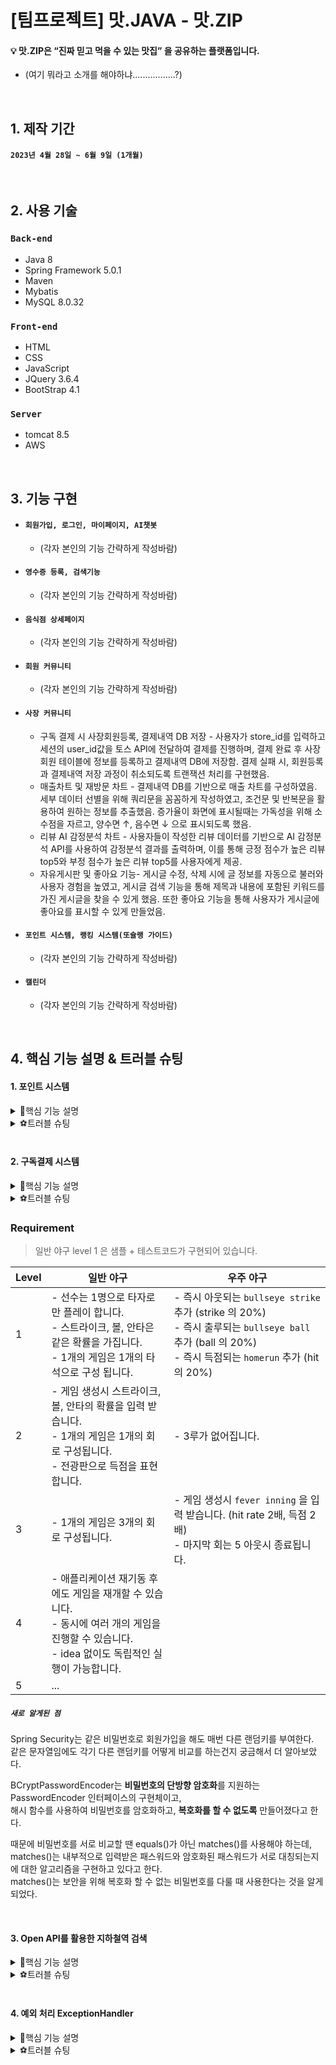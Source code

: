 # [팀프로젝트] 맛.JAVA - 맛.ZIP
#### 💡 맛.ZIP은 “진짜 믿고 먹을 수 있는 맛집” 을 공유하는 플랫폼입니다.
* (여기 뭐라고 소개를 해야하냐.................?)

<br>

## 1. 제작 기간
#### `2023년 4월 28일 ~ 6월 9일 (1개월)`

<br>

## 2. 사용 기술
### `Back-end`
* Java 8
* Spring Framework 5.0.1
* Maven
* Mybatis
* MySQL 8.0.32

### `Front-end`
* HTML
* CSS
* JavaScript
* JQuery 3.6.4
* BootStrap 4.1

### `Server`
* tomcat 8.5
* AWS

<br>

## 3. 기능 구현
* #### `회원가입, 로그인, 마이페이지, AI챗봇`
  * (각자 본인의 기능 간략하게 작성바람)

* #### `영수증 등록, 검색기능`
  * (각자 본인의 기능 간략하게 작성바람)

* #### `음식점 상세페이지`
  * (각자 본인의 기능 간략하게 작성바람)

* #### `회원 커뮤니티`
  * (각자 본인의 기능 간략하게 작성바람)

* #### `사장 커뮤니티`
  * 구독 결제 시 사장회원등록, 결제내역 DB 저장 - 사용자가 store_id를 입력하고 세션의 user_id값을 토스 API에 전달하여 결제를 진행하며, 결제 완료 후 사장회원 테이블에 정보를 등록하고 결제내역 DB에 저장함. 결제 실패 시, 회원등록과 결제내역 저장 과정이 취소되도록 트랜잭션 처리를 구현했음.
  * 매출차트 및 재방문 차트 - 결제내역 DB를 기반으로 매출 차트를 구성하였음. 세부 데이터 선별을 위해 쿼리문을 꼼꼼하게 작성하였고, 조건문 및 반복문을 활용하여 원하는 정보를 추출했음. 증가율이 화면에 표시될때는 가독성을 위해 소수점을 자르고, 양수면 ↑, 음수면 ↓ 으로 표시되도록 했음. 
  * 리뷰 AI 감정분석 차트 - 사용자들이 작성한 리뷰 데이터를 기반으로 AI 감정분석 API를 사용하여 감정분석 결과를 출력하며, 이를 통해 긍정 점수가 높은 리뷰 top5와 부정 점수가 높은 리뷰 top5를 사용자에게 제공.
  * 자유게시판 및 좋아요 기능- 게시글 수정, 삭제 시에 글 정보를 자동으로 불러와 사용자 경험을 높였고, 게시글 검색 기능을 통해 제목과 내용에 포함된 키워드를 가진 게시글을 찾을 수 있게 했음. 또한 좋아요 기능을 통해 사용자가 게시글에 좋아요를 표시할 수 있게 만들었음.
  

* #### `포인트 시스템, 랭킹 시스템(또슐랭 가이드)`
  * (각자 본인의 기능 간략하게 작성바람)

* #### `캘린더`
  * (각자 본인의 기능 간략하게 작성바람)

<br>

## 4. 핵심 기능 설명 & 트러블 슈팅
#### 1. 포인트 시스템
<details>
  <summary>📌핵심 기능 설명</summary>
	
  ##### `1. OCR을 활용한 영수증 등록 시 포인트 적립`
  * 먼저 OCR을 통한 영수증 등록 로직을 처리하는 DataValidationService에 포인트 적립 로직을 처리하는 PointSaveHistoryService를 @Autowired를 이용해 의존성 주입.
  * (DataValidationService에 있는 로직을 통해 영수증 등록의 가능여부를 판단한 이후 PointSaveHistoryService 로직이 동작하여, 따로 유효성 검사 로직을 사용하지 않았음)
  * PointSaveHistoryService에서는 @Autowired로 PointSaveHistoryDAO를 주입해 메서드 호출.
  * PointSaveHistoryDAO에 주입된 mybatis의 SqlSessionTemplate을 이용해서 pointMapper.xml에 있는 쿼리문을 수행.
  * **‼결과‼** 영수증 등록 시 등록에 성공하면 포인트 적립. DB 테이블에 포인트 내역 저장.
  * [👉이미지로 전체 흐름 확인하기](https://user-images.githubusercontent.com/84839167/161678010-5aac77c5-1f72-4ae2-a74b-af5bed0deb9f.png)

  ##### `2. 네이버 클라우드 SENS API를 활용한 포인트 교환(기프티콘)`
  * 기프티콘 교환 API를 사용하려 했으나 개인의 테스트 용도로 사용이 불가능하여, 네이버 SENS API를 이용해 원하는 상품 선택 시 해당 상품의 이미지를 MMS로 전송해주는 방법사용
    최대한 기존의 기프티콘 교환 방식과 비슷하게 구현.
  * 마이페이지에서 포인트 교환 페이지로 이동 -> 원하는 상품 선택 -> PointExchangeHistoryController에 Service 레이어 호출(세션에 저장된 user_id와 AJAX의 요청 data를 매개변수 전달)
  * Service 레이어에서 보유 포인트를 확인 후 상풍의 가격과 비교해서 보유 포인트가 적을 시 예외처리를 했습니다.
  * 보유 포인트를 확인 후 사용한 포인트를 DB에 저장하고, SENS API를 통해 MMS를 전송하게 됩니다.
  * @Transactional을 통해 예외 발생시 포인트 내역에 저장되기 전으로 롤백하도록 처리했습니다.(root-context에 Exception 설정을 추가해서 모든 예외 발생시 롤백되도록 설정했습니다)
  * **‼결과‼** 보유 포인트가 충분하고, 상품 교환에 성공 시 팝업창을 통해 결과를 알려주고, 회원의 핸드폰번호로 MMS가 전송되게 됩니다.  
  * [👉이미지로 전체 흐름 확인하기](https://user-images.githubusercontent.com/84839167/161677883-4e4976b7-81ee-480f-98e8-ba1563627b0b.png)
	
  ##### `3. 포인트 상세이력 관리`
  * 배민 우아한기술블로그 참고(https://techblog.woowahan.com/2587/) 도메인 로직을 참고해서 설계했습니다.
  * 적립을 할 때 Insert만 존재하는 도메인 모델로 구현하였습니다.
  * 포인트를 사용하고 남은 포인트의 유효기간이 만료되면, 만료된 포인트만 처리해야 하는데 단순한 Insert 모델에서는 처리가 어려워 상세 테이블을 추가하였습니다.
  * 포인트 적립 시 상세 테이블에도 적립 기록이 저장되며, 사용 시 저장된 적립 이력을 큐(Queue)를 이용해서 빠른 시간순으로 정렬된 적립 기록을 불러옵니다.
  * poll을 이용해 List에 저장된 포인트를 상품의 가격과 비교하여 다시 상세 테이블에 저장하고, 상품의 가격이 0원이 되면 종료되는 로직을 구현했습니다.
  * 유효기간만료 이벤트가 발생하면 테이블의 적립아이디를 기준으로 GROUP BY해서 남은 금액을 만료 처리 하면됩니다.
  * 이렇게 하면 기존의 update 로직보다 상세한 이력관리가 가능합니다.
</details>
<details>
  <summary>⚽트러블 슈팅</summary>

<br>
	
  ##### `1. 포인트 교환 예외발생 시 트랜잭션(transaction) 롤백 미작동`
  * 첫 번째 시도 : 아이디 중복 검사 클래스, 비밀번호 일치 검사 클래스를 addValidators() 메서드를 사용해 각각 바인딩 -> ⭕정상작동!  
  * 두 번째 시도 : 두 클래스를 하나의 클래스로 구현해도 될 것 같다는 생각에 JoinCkValidator클래스를 만들어 코드를 합친 후 바인딩할 객체가 하나이기 때문에 setValidator() 메서드로 변경 -> ❌비정상작동
    * 하고자 했던 바인딩을 통한 유효성 검사는 잘 되었지만, 잘 되던 데이터 형식 유효성 검사가 작동하지 않았다.
  * 세 번째 시도 : 객체가 하나이지만 혹시나 하는 마음에 addValidators() 메서드로 다시 변경 -> ⭕정상작동!
<details>
  <summary>👉코드확인</summary>

  <div markdown="1">    

  ```java
	  //첫 번째 코드 - 정상작동
	  @InitBinder
	  public void validator(WebDataBinder binder) {
		  binder.addValidators(IdDuplCkValidator);
	  	  binder.addValidators(passMctCkValidator);
	  }
	  
	  //두 번째 코드 - 비정상작동
	  @InitBinder
	  public void validator(WebDataBinder binder) {
		  binder.setValidator(joinCkValidator);
	  }

	  //세 번째 코드 - 정상작동
	  @InitBinder
	  public void validator(WebDataBinder binder) {
		  binder.addValidators(joinCkValidator);
	  }
  ```
  </div>
</details>
	
객체가 하나인데 setValidator() 메서드가 아닌 addValidators() 메서드를 사용했을 때 정상 작동하는 이유가 무엇일까?  
사실 정확한 이유는 찾지 못했지만, 아래 로그인 시 유효성 검사까지 완료해보니 짐작 가는 부분이 생겼다.  
	
  ##### `2. 로그인 시 유효성 검사 미작동`
  * 첫 번째 시도 : validator가 아닌 Model을 사용해서 아이디, 비밀번호가 존재하지 않으면 메시지를 전송하는 방식을 적용 -> ⭕정상작동!
  * 두 번째 시도 : 로그인도 validator를 적용해보고 싶다는 생각에 아이디, 비밀번호 존재 여부를 검사하는 클래스를 만든 후 회원가입과 똑같이 addValidators() 메서드 사용 -> ❌비정상작동
    * 회원가입 시에 필요한 MemberDto객체의 데이터 형식 검사를 진행하며 에러 발생
  * 세 번째 시도 : setValidator() 메서드로 변경 -> ⭕정상작동!
<details>
  <summary>👉코드확인</summary>

  <div markdown="1">    

  ```java
	  //첫 번째 코드 - 정상작동 (login메서드)
	  if(memberService.login(memberDto) != 1){
		  model.addAttribute("loginFailMsg", "아이디 또는 비밀번호가 올바르지 않습니다.");
		  return "/member/loginForm";
          }
	  
	  //두 번째 코드 - 비정상작동
	  @InitBinder
	  public void validator(WebDataBinder binder) {
		  binder.addValidators(LoginCkValidator);
	  }
	  
	  //세 번째 코드 - 정상작동
	  @InitBinder
	  public void validator(WebDataBinder binder) {
		  binder.setValidator(LoginCkValidator);
	  }
  ```
  </div>
</details>

<br>
	
로그인 시에는 데이터 형식을 검사하길 원하지 않았는데 두 번째 시도에선 데이터 형식을 검사하며 에러가 발생했다.  
문득 setValidator() 메서드가 아닌 addValidators() 메서드를 사용하고 있었다는 사실을 깨닫고, setValidator() 메서드로 수정해주었다.  
이 과정에서 회원가입 두 번째 시도와 같이 데이터 형식 검사를 하지 않는다는 것을 알아냈고,  힌트를 얻을 수 있었다.

위 두 경우를 보면 회원가입 유효성 검사에서는 addValidators()메서드를,  
로그인 유효성 검사에서는 setValidator()메서드를 사용해야 정상작동하는 것을 알 수 있다.  
회원가입도 검사할 객체가 하나인데 왜 addValidators() 메서드만 정상작동하는걸까?  
내가 찾은 답은 `'어노테이션을 통한 데이터 유효성 검사 또한 하나의 유효성 검사 객체(?)로 인식한다.'` 이다.  

`그렇다면?`  
회원가입에서는 ①데이터 형식 유효성 검사와 ②커스텀 유효성 검사 두 개가 이루어지니 **addValidators()메서드를**,  
로그인은 ①커스텀 유효성 검사만 하면 되니 **setValidator()메서드를** 사용하면 된다는 것이 내가 찾은 결론이다.  
또한 검증객체가 하나 이상일 땐 제약조건 어노테이션으로 정의한 데이터 형식 유효성 검사가 우선적으로 이루어진다는 것을 예상할 수 있다.
	
</details>

<br>

#### 2. 구독결제 시스템
<details>
  <summary>📌핵심 기능 설명</summary>
  
  ##### `1. 토스 API를 이용한 결제하기`
  * 먼저, JavaScript 코드에서는 'https://js.tosspayments.com/v1/payment' JavaScript 라이브러리를 사용하여 TossPayments 객체를 초기화합니다. 이 객체는 토스 결제 클라이언트 키인 clientKey를 인자로 받아, 결제 시스템과의 연결을 설정합니다.
	
  * 사용자가 '결제하기' 버튼을 클릭하면, jQuery를 이용한 이벤트 처리를 통해 requestPayment 함수가 호출됩니다. 이 함수 내부에서는 두 가지 주요 작업을 수행합니다: 첫째, jQuery의 $.ajax 메서드를 사용하여 사용자가 입력한 상점 ID(storeId)의 중복 여부를 서버에 비동기적으로 요청하고 응답을 처리합니다. 둘째, 중복되지 않는 storeId를 확인한 후, 랜덤으로 orderID를 생성합니다. 이렇게 생성된 orderID는 결제 요청 시 사용됩니다. 이 두 작업이 모두 성공적으로 이루어진 경우에만 결제 요청이 이루어집니다.
	
  * 결제 요청은 TossPayments API로 전송되며, 결제 정보를 담은 JavaScript 객체를 JSON.stringify 함수를 사용하여 JSON 문자열로 변환한 뒤 전송합니다. 이 때, Apache의 CloseableHttpClient와 HttpPost를 사용하여 HTTP 요청을 보내며, 요청 헤더를 setHeader 메서드로 설정하고, 요청 엔티티를 StringEntity 객체를 통해 설정합니다. 결제가 성공적으로 이루어지면, 결제 성공 URL로 이동하게 됩니다.
	
  * **‼결과‼** 결제하기 버튼 클릭 시 토스 결제 API와 연결되어 상점 ID의 중복 여부를 체크하고 결제를 진행합니다.	
<!--   * [👉이미지로 전체 흐름 확인하기](https://user-images.githubusercontent.com/84839167/161939355-cac8c85a-0e30-429c-909a-fde92dd30b57.png) -->
	
  ---
<br>
	
  ##### `2. 사장 회원 등록`
  * 결제가 성공적으로 완료되면 다음 단계로 넘어가서, 상점 ID(storeId)와 세션의 user_id를 이용해 사장 멤버로의 회원 등록을 처리합니다. 이 과정은 jQuery와 AJAX를 사용하여 클라이언트에서 서버로 비동기적으로 요청을 보내는 방식으로 처리됩니다. 이 AJAX 요청은 특정 엔드포인트인 '/innerJoinAndInsert'로 전송되며, 서버에서는 이 요청을 받아 처리하게 됩니다.
	
  * 서버 사이드에서는 MemberAndPaymentService 클래스가 이 요청을 처리합니다. MemberAndPaymentService는 의존성 주입(Dependency Injection)을 통해 필요한 객체를 주입받습니다. 이 클래스는 회원 등록과 결제를 동시에 처리하는 트랜잭션을 관리합니다.
	
  * 클라이언트에서는 AJAX 요청의 성공 여부에 따라 콘솔에 성공 또는 실패 메시지를 출력합니다. 이때 성공 메시지가 출력되는 경우는 서버에서 회원 등록이 정상적으로 완료되었을 때이며, 그렇지 않은 경우 실패 메시지가 출력됩니다. 회원 등록 요청이 성공적으로 처리되면, 클라이언트에서는 이 storeId를 세션에서 제거합니다. 이를 통해 사용자의 인터페이스를 업데이트하고, 상점 ID를 재사용 가능하게 만듭니다.
	
  * **‼결과‼** 서버에서 회원 등록이 성공적으로 처리되면, 클라이언트 콘솔에 성공 메시지가 출력되고, 상점 ID는 세션에서 제거됩니다.
<!--   * [👉이미지로 전체 흐름 확인하기](https://user-images.githubusercontent.com/84839167/161939367-2daf8776-9865-45d0-94bf-3eb7ba5bf886.png) -->
	
---

<br>
	
  ##### `3. 결제 내역 저장하기`
  * 결제가 성공적으로 완료된 후, 결제 내역은 서버로 전송됩니다. 이 정보는 /payment 엔드포인트로 전송되며, 서버는 이 정보를 받아 데이터베이스에 저장합니다. 이 때의 서버 사이드 처리는 PaymentService와 PaymentController 클래스에서 수행되며, 이들 클래스 역시 의존성 주입을 통해 필요한 객체를 주입받습니다.
	
  * PaymentVO 객체에는 주문 ID, 결제 금액, 주문 이름 등의 정보가 포함되어 있습니다. 이러한 정보는 서버로부터 받은 응답에서 추출하며, 이 과정에서 Apache의 HttpComponents 클라이언트를 사용합니다.
	
  * 클라이언트는 CloseableHttpClient 객체를 사용하여 서버로 HTTP 요청을 전송합니다. 이때 HttpPost 객체를 사용하여 요청 헤더와 엔티티를 설정합니다. 헤더는 클라이언트와 서버가 데이터를 어떻게 처리해야 할지에 대한 정보를 전달하고, 엔티티는 POST 요청을 통해 서버로 전송될 데이터를 담고 있습니다.
	
  * 요청이 서버로 전송된 후, 클라이언트는 CloseableHttpResponse 객체를 통해 서버로부터의 응답을 받습니다. 서버로부터 받은 응답은 EntityUtils의 toString 메서드를 사용하여 문자열로 변환합니다. 이 문자열은 JSON 형태로 되어 있으므로, JsonParser.parseString 메서드를 사용하여 JSON 문자열을 JsonObject로 파싱합니다.
	
  * 이렇게 파싱된 JsonObject에서, 주문 ID, 결제 금액, 주문 이름 등의 정보를 추출하여 PaymentVO 객체에 설정합니다. 이렇게 생성된 PaymentVO 객체는 서버에 보내집니다. 이를 통해 서버는 결제가 성공적으로 이루어졌음을 확인하고, 해당 결제 정보를 데이터베이스에 저장할 수 있습니다.
	
  * **‼결과‼** 결제 정보가 서버에 전달되고, 해당 정보가 데이터베이스에 성공적으로 저장됩니다.
<!--   * [👉이미지로 전체 흐름 확인하기](https://user-images.githubusercontent.com/84839167/161939367-2daf8776-9865-45d0-94bf-3eb7ba5bf886.png) -->

<br>

</details>
<details>
  <summary>⚽트러블 슈팅</summary>
	
  ##### `1. 토스 결제 API에서 결제 응답값이 null로 반환되는 문제`
  * 첫 번째 시도 : 클라이언트에서 결제 요청 값 설정 -> ❌비정상작동
    * 'PaymentKey, PaymentType, orderId, amount 값 모두 필요하다'고 웹 콘솔 에러 메시지가 나왔는데, 결국 PaymentKey와 PaymentType 값은 서버에서 설정해야 한다는 걸 알게 됐다. 이게 원인이었나보다 싶어서 orderId와 amount 값만 요청에 넣었는데, 결제는 되는데 결제 성공 페이지에서 결제 응답값을 여전히 못 받아왔다.
  * 두 번째 시도 : API 요청을 서버에서 처리 -> ⭕정상작동!

	클라이언트에서 API 요청을 처리하려니 보안 문제가 생긴다는 걸 알게 되었다. 그래서 결제 응답값을 JSON 형태로 받아오는 것도 서버에서 처리하도록 바꿨다. 서비스 레이어를 분리하고, Secret Key를 Base64로 인코딩해서 요청을 보내니까 정상적으로 동작했다. 예외 처리도 try-catch 구문을 써서 해결했고, 요청이 성공하면 200이라는 HTTP OK 신호가 오는 것을 이용했다. 그리고 응답 헤더에 'Content-Type: application/json'을 써서 JSON으로 파싱된 값을 클라이언트에 전달하니까 응답정보도 잘 표시됐다.

	이번 오류를 통해서 다양한 것을 배울 수 있었다. 클라이언트에서 API 요청을 처리하는 것은 보안 문제가 있으니 서버에서 처리하는 것이 좋다는 것, 서비스 레이어를 분리하는 방법, 예외 처리하는 방법, Secret Key를 Base64로 인코딩하는 방법, 그리고 'Content-Type: application/json' 헤더를 사용해서 JSON으로 파싱된 값을 클라이언트에 전달하는 방법 등을 알게 되었다.
	
	```
	String encodedSecretKey = Base64.getEncoder().encodeToString((secretKey + ":").getBytes()); Base64인코딩 하는 코드
	```
	
---
<br>
	
  ##### `2. SQL 쿼리문 syntax 에러`
  * 첫 번째 발견 : mapper에서 쿼리문 작성 후 실행 -> ❌syntax 에러 발생
    * Mysql 문법에 맞지 않아 에러가 발생했었다. 쿼리문 작성에서 잘못됐다고 판단하였고, 확인해본 결과 부등호와 같은 특수 문자 때문에 XML 파싱 오류가 발생하는 것을 확인하였다. 이를 해결하기 위해 `<![CDATA[]]>`를 이용해 해당 부분을 감싸 처리하였으나, 이후 MySQL에서는 다시 문법 오류가 발생했다.
  * 해결 방법 : XML 엔티티 사용 -> ⭕정상작동!

	XML 문법에 따르면, <, >와 같은 특수 문자는 태그를 의미하기에 이들을 문자 그대로 사용하면 문제가 발생한다. 따라서 이런 문자를 사용할 때는 XML 엔티티를 사용해야 하며, <는 `&it;`로, >는 `&gt;`로 변경하였다. 이러한 변경을 통해 기능이 정상적으로 작동하였다.

	이번 오류를 통해 SQL 쿼리문을 작성하는 과정에서 XML 오류를 어떻게 해결할 수 있는지, 또 XML에서 특수 문자를 어떻게 처리하는지에 대해 배울 수 있었다. 
	
<br>
	
---
<br>	
	
 ##### `3. AI 감정분석 API 사용시 null 에러`
감정 분석 API를 통해 리뷰 데이터의 분석을 요청했을 때, 응답값 중 '중립'만 반환되는 문제가 발생했다. 분석 대상인 'content'가 '???' 형태 혹은 null로 응답 받아지는 것이 원인이었다.
  * 첫 번째 시도 : 함수 내부에서 여러 ajax 요청을 동시에 보내는 것이 문제라고 판단해서 promise 문법을 사용해 순차적 비동기 처리를 시도 -> ❌비정상작동
    
  * 두 번째 시도 : JSON 형식으로 요청이 되지 않아 발생하는 문제인지 확인하기 위해 JSON.stringify를 사용하여 정상적으로 JSON 요청을 보냄 -> ❌비정상작동
  * 세 번째 시도 : 리뷰 데이터 자체가 DB에서 UTF-8로 인코딩되지 않아 발생하는 문제인지 확인하기 위해 데이터를 utf8mb4로 인코딩 -> ❌비정상작동
  * 네 번째 시도 : 스프링 프레임워크에서 DB와 연결 시 UTF-8 설정이 안 되어 있는 문제인지 확인하기 위해 spring의 root-context.xml 파일을 확인 -> ❌비정상작동
  * 다섯 번째 시도 : API 요청을 보낼 때 인코딩/디코딩 문제인지 확인하기 위해 클라이언트에서 요청을 인코딩하여 보내고, 서버에서 디코딩하여 받은 후 서버에서 API 요청을 보냄 -> ❌비정상작동
  * 여섯 번째 시도 : 서버에서 API 요청을 보낼 때 base64로 인코딩하고 처리 후 클라이언트로 전달하였고, 클라이언트 측에서 디코딩하여 출력 -> ❌비정상작동
  * 일곱 번째 시도 : HttpEntity 객체 사용 및 ContentType에 UTF-8 명시 -> ⭕정상 작동!

	네이버 감정분석 API 공식문서를 보면 요청 헤더에 UTF-8을 명시하라고 되어있다. 이를 적용해 보니 정상적으로 요청이 이루어졌다.
	
	```
	headers.setContentType(new MediaType("application", "json", StandardCharsets.UTF_8));
	```

	이번 문제를 통해 API 요청을 보낼 때 인코딩과 헤더 설정의 중요성을 깨닫게 되었다. 또한, 공식문서를 주의 깊게 읽는 것의 중요성도 다시 한번 인지하게 되었다.
	
* 추가 에러 발생
   * 두 번째 문제점 : API 요청과 응답이 정상적으로 이루어지고, 긍정, 부정, 중립 응답도 정상적으로 받아오는 상황에서, 응답받은 페이지에서 'content'를 화면에 표시할 때 '???' 형태로 표시되는 문제가 발생
원인 분석 결과, 서비스 파일과 응답 타입 및 인코딩 형식을 맞추는 것이 아니라, 클라이언트 측과 맞추어야 했다. 감정 분석 API의 다른 오류 해결을 위해 코드를 수정하는 과정에서 이 부분을 놓치게 된 것으로 파악되었다.
	
   * 해결방법 : 컨트롤러 매핑에서 받아오는 타입을 클라이언트 측과 맞추어주니, 'content'가 정상적으로 출력되는 것을 확인할 수 있었다.
	
	```
	@GetMapping(value = "/analyze/{storeId}", produces = "application/json; charset=UTF-8")
	```

     이를 통해, 클라이언트와 서버 간 데이터 교환 시 데이터 형식과 인코딩 방식의 중요성을 재인식하게 되었다. 또한, API를 사용하면서 생기는 다양한 문제에 대응하기 위해서는 깊은 이해와 정확한 문제 파악 능력이 필요하다는 것을 깨달았다.

</details>
	

### Requirement

> 일반 야구 level 1 은 샘플 + 테스트코드가 구현되어 있습니다.

| Level | 일반 야구                                                                                            | 우주 야구                                                                                                                              |
|-------|--------------------------------------------------------------------------------------------------|------------------------------------------------------------------------------------------------------------------------------------|
| 1     | - 선수는 1명으로 타자로만 플레이 합니다.<br/>- 스트라이크, 볼, 안타은 같은 확률을 가집니다.<br/>- 1개의 게임은 1개의 타석으로 구성 됩니다.         | - 즉시 아웃되는 `bullseye strike` 추가 (strike 의 20%)<br/>- 즉시 출루되는 `bullseye ball` 추가 (ball 의 20%)<br/>- 즉시 득점되는 `homerun` 추가 (hit 의 20%) |
| 2     | - 게임 생성시 스트라이크, 볼, 안타의 확률을 입력 받습니다.<br/>- 1개의 게임은 1개의 회로 구성됩니다.<br/>- 전광판으로 득점을 표현합니다.           | - 3루가 없어집니다.                                                                                                                       |
| 3     | - 1개의 게임은 3개의 회로 구성됩니다.                                                                          | - 게임 생성시 `fever inning` 을 입력 받습니다. (hit rate 2배, 득점 2배)<br/>- 마지막 회는 5 아웃시 종료됩니다.                                                  |
| 4     | - 애플리케이션 재기동 후에도 게임을 재개할 수 있습니다.<br/>- 동시에 여러 개의 게임을 진행할 수 있습니다. <br/>- idea 없이도 독립적인 실행이 가능합니다. |                                                                                                                                    |
| 5     | ...                                                                                              |                                                                                                                                    |

	
  ##### `새로 알게된 점`
Spring Security는 같은 비밀번호로 회원가입을 해도 매번 다른 랜덤키를 부여한다.  
같은 문자열임에도 각기 다른 랜덤키를 어떻게 비교를 하는건지 궁금해서 더 알아보았다.  
	
BCryptPasswordEncoder는 **비밀번호의 단방향 암호화**를 지원하는 PasswordEncoder 인터페이스의 구현체이고,  
해시 함수를 사용하여 비밀번호를 암호화하고, **복호화를 할 수 없도록** 만들어졌다고 한다.  

때문에 비밀번호를 서로 비교할 땐 equals()가 아닌 matches()를 사용해야 하는데,
matches()는 내부적으로 입력받은 패스워드와 암호화된 패스워드가 서로 대칭되는지에 대한 알고리즘을 구현하고 있다고 한다.  
matches()는 보안을 위해 복호화 할 수 없는 비밀번호를 다룰 때 사용한다는 것을 알게되었다.
	
</details>

<br>

#### 3. Open API를 활용한 지하철역 검색
<details>
  <summary>📌핵심 기능 설명</summary>

  #### `1. URL연결해서 JSON 데이터 받아오기`
  * 먼저 서울 열린데이터광장에서 제공하는 URL로 JSON데이터를 받기 위해 URL객체를 생성해 주었다.
  * 생성된 URL객체에 서울 열린데이터광장에서 받은 고유 key를 넣고, 매개변수로 지하철역 명을 받아 URL을 호출시켰다.
  * 연결된 URL에서 받은 데이터는 openStream()메서드를 사용해 InputStreamReader에 문자스트림을 보냈고,
  * 문자스트림은 다시 BufferedReader를 사용해 문자열로 만들어 String 타입으로 result변수에 저장했다.
  
  #### `2. JSON 파싱하기`
  * 위에서 result변수에 저장된 값을 JSON객체로 변환하고 저장하기 위해 JSONObject클래스를 사용했다.
  * 그렇게 변환된 JSON객체에서 원하는 value 값을 얻어오기 위해 getJSONObject(), getJSONArray()메서드를 사용하였고, for문을 사용해 배열로 된 value값을 얻어와 String 타입의 lineNum변수에 구분자 #을 넣어 담아주었다.
  * 최종적으로 lineNum변수에 담긴 String객체를 return하여 지하철역 명을 검색하면 해당하는 노선을 반환하는 기능을 구현할 수 있었다.
  * [👉이미지로 전체 흐름 확인하기](https://user-images.githubusercontent.com/84839167/163132706-c953acb4-d510-494f-b4ba-ee7800bd46e9.png) [👉코드로 확인하기](https://github.com/jeejee1106/ToyProject-RunningGo/blob/0d1a247ff1ba952406353856e31afe61b39c8ceb/src/main/java/com/runninggo/toy/service/PlaceRecmndServiceImpl.java#L19)

</details>
<details>
  <summary>⚽트러블 슈팅</summary>
	
  ##### `1. 매개변수로 받은 지하철역 명(한글)이 깨져 올바른 데이터를 반환하지 않음`
  * 첫 번째 시도 : 지하철역 명을 URL에 바로 넣어 데이터 호출 -> ❌비정상작동
    * 'INFO-200	해당하는 데이터가 없습니다.' 라는 데이터를 반환
  * 두 번째 시도 : URLEncoder 객체를 사용해 한글 인코딩 후 데이터 호출 -> ⭕정상작동!

서울 열린데이터광장에서 제공한 샘플 URL을 통해 브라우저에서 호출했을 땐 올바른 데이터가 반환되었지만,  
매개변수로 받은 지하철역 명을 URL에 넣어 호출하니 원하는 대로 동작하지 않았다. (JSON데이터는 잘 받아왔기 때문에 URL문제라고 판단)  
찾아보니 URL은 운영체제마다 일부 문자를 인식하는 방식이 다르기 때문에 일부 문자는 규칙에 맞게 변환되어야 하고,  
한글은 인코딩을 통해 규칙에 맞게(ASCII코드를 16진수화한 결과를 두자리의 대문자로) 변환시켜야 한다는 것을 알게 되었다.  
```
String encodeSubwayName = URLEncoder.encode(subwayName, "UTF-8");
```
위 코드를 추가해 URL에 들어갈 지하철역 명을 인코딩해주었고, 원하는 JSON데이터를 불러올 수 있었다.

  ##### `2. API는 그냥 갖다쓰기만 하면 된다면서요?`
개발을 처음 접했을 때 부터 들었던 'API는 그냥 가져다 쓰기만 하면 된다.'라는 이야기...  
정말 제공해주는 코드만 복붙하면 끝나는 건줄 알았다. 그게 아니라면, 사용법이 자세하게 나와있는 줄 알았다.  
그러나 실제로 내가 할 수 있는 것은 key발급과 샘플코드를 브라우저에 입력해보는 것 뿐이었다.  

`이걸로 뭘 어쩌라고??`  
이틀간의 구글링을 통해 Open API 사용법을 익혔고, 여러 시행착오 끝에 기능을 구현할 수 있었다.  
덕분에 연결된 URL로부터 데이터 읽는 방법, 자바의 여러가지 입력 객체들, JSON을 파싱하는 방법 등에 대해서 공부할 수 있었고, 조금 헤매긴 했지만 부족한 점을 깨닫고 더욱 보완할 수 있는 계기가 되었다.
	
</details>

<br>

#### 4. 예외 처리 ExceptionHandler
<details>
  <summary>📌핵심 기능 설명</summary>

##### `1. 500 Internal Server Error 처리`
* 각 컨트롤러마다 예외처리 메서드를 만들어 처리할 수도 있지만 나는 클래스를 생성해서 전역으로 처리해주었다.
* 예외처리 클래스에는 @ControllerAdvice를, 예외를 받아 줄 메서드에는 @ExceptionHandler를 적용했다.
* @ExceptionHandler의 속성으로는 Exception.class를 지정해주어 모든 Exception을 처리할 수 있게 했다.
* 반환값으로 500 에러를 받아줄 view를 return시켰다.
* 이렇게 하면 예외 처리는 잘 되지만 HTTP 상태코드에서 200이 나오게 된다.
* 상태코드를 500으로 바꿔주기 위해 @ResponseStatus(value = HttpStatus.INTERNAL_SERVER_ERROR)를 적용해주었다.
* [👉이미지로 전체 흐름 확인하기](https://user-images.githubusercontent.com/84839167/163983221-646c2a95-e28e-48d1-a468-036ff3ee6cde.png)

##### `2. 404 Not Found  처리`
* 404에러는 서버에러가 아닌 클라이언트 에러이기 때문에 따로 처리를 해주었다.
* web.xml파일에 404 에러를 받기 위한 설정을 해주었고, 예외처리 클래스에도 따로 메서드를 만들어 @ExceptionHandler의 속성으로 NoHandlerFoundException.class를 지정해주었다.
* 반환값으로는 404 에러를 받아줄 view를 return시켰다.
* 마찬가지로 상태코드 200을 404로 바꿔주기 위해 @ResponseStatus(value = HttpStatus.NOT_FOUND)를 적용해주었다.
* [👉이미지로 전체 흐름 확인하기](https://user-images.githubusercontent.com/84839167/163983392-b969adfa-c5a8-438b-9ed5-5e088966f084.png)

</details>
<details>
  <summary>⚽트러블 슈팅</summary>

##### `1. @ExceptionHandler(Exception.class)로 처리되지 않는 404 Not Found`
* 첫 번째 시도 : 하나의 @ExceptionHandler로 모든 에러를 처리하고자 함 -> ❌비정상작동
    * 500에러는 return해준 jsp로 연결 되었지만, 404에러는 WAS의 기본 오류 페이지로 연결됨.
* 두 번째 시도 : 404에러 처리를 위해 설정 추가, 메서드 추가 생성 -> ⭕정상작동!

예외처리 클래스에서 모든 에러를 처리하기 위해 Exception.class를 받았지만 404에러는 WAS의 기본 오류 페이지로 연결되었다.  
공부해보니 요청은 받았으나 연결할 컨트롤러가 없기 때문에 컨트롤러 자체가 동작하지 않아 Exception이 발생하지 않았고, 이는 DispacherServlet이 처리해주어야 한다는 것을 알게되었다.  

해결방법으로는 throwExceptionIfNoHandlerFound라는 매개변수를 web.xml에 추가함으로써 DispatcherServlet을 커스터마이징 해주는 것이다.  
이는 요청에 대응되는 Handler를 찾지 못할 경우 예외를 발생시킨다는 의미라고 한다.  
이 때 발생하는 예외가 NoHandlerFoundException이기 때문에 @ExceptionHandler(NoHandlerFoundException.class)  
어노테이션과 속성을 적용한 메서드를 새로 만들어서 404에러 처리를 할 수 있었다.

[//]: # (##### `2. Exception의 분류`)


</details>
